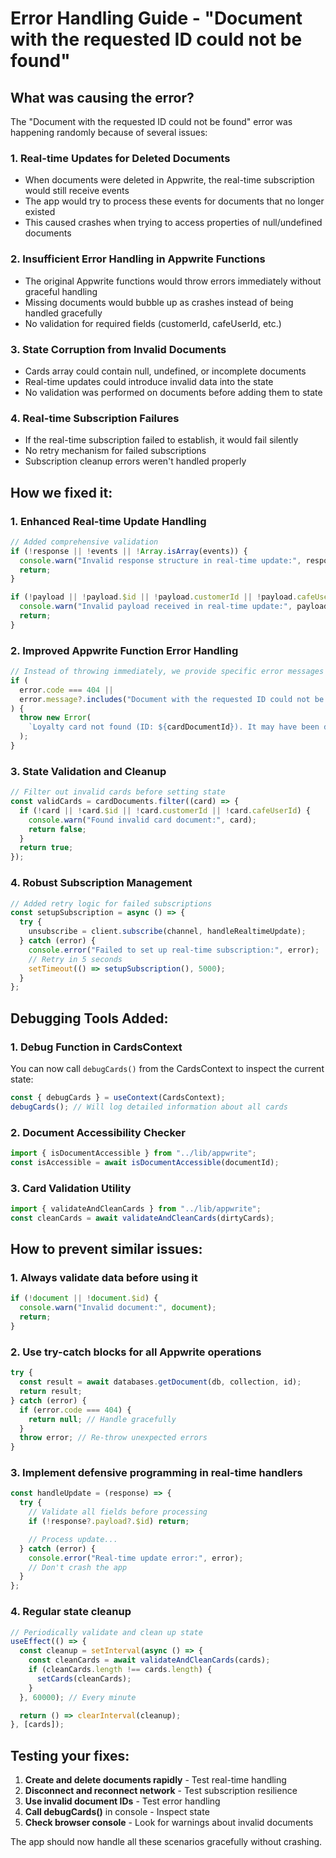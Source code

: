# Error Handling Guide - "Document with the requested ID could not be found"

## What was causing the error?

The "Document with the requested ID could not be found" error was happening randomly because of several issues:

### 1. Real-time Updates for Deleted Documents

- When documents were deleted in Appwrite, the real-time subscription would still receive events
- The app would try to process these events for documents that no longer existed
- This caused crashes when trying to access properties of null/undefined documents

### 2. Insufficient Error Handling in Appwrite Functions

- The original Appwrite functions would throw errors immediately without graceful handling
- Missing documents would bubble up as crashes instead of being handled gracefully
- No validation for required fields (customerId, cafeUserId, etc.)

### 3. State Corruption from Invalid Documents

- Cards array could contain null, undefined, or incomplete documents
- Real-time updates could introduce invalid data into the state
- No validation was performed on documents before adding them to state

### 4. Real-time Subscription Failures

- If the real-time subscription failed to establish, it would fail silently
- No retry mechanism for failed subscriptions
- Subscription cleanup errors weren't handled properly

## How we fixed it:

### 1. Enhanced Real-time Update Handling

```javascript
// Added comprehensive validation
if (!response || !events || !Array.isArray(events)) {
  console.warn("Invalid response structure in real-time update:", response);
  return;
}

if (!payload || !payload.$id || !payload.customerId || !payload.cafeUserId) {
  console.warn("Invalid payload received in real-time update:", payload);
  return;
}
```

### 2. Improved Appwrite Function Error Handling

```javascript
// Instead of throwing immediately, we provide specific error messages
if (
  error.code === 404 ||
  error.message?.includes("Document with the requested ID could not be found")
) {
  throw new Error(
    `Loyalty card not found (ID: ${cardDocumentId}). It may have been deleted.`
  );
}
```

### 3. State Validation and Cleanup

```javascript
// Filter out invalid cards before setting state
const validCards = cardDocuments.filter((card) => {
  if (!card || !card.$id || !card.customerId || !card.cafeUserId) {
    console.warn("Found invalid card document:", card);
    return false;
  }
  return true;
});
```

### 4. Robust Subscription Management

```javascript
// Added retry logic for failed subscriptions
const setupSubscription = async () => {
  try {
    unsubscribe = client.subscribe(channel, handleRealtimeUpdate);
  } catch (error) {
    console.error("Failed to set up real-time subscription:", error);
    // Retry in 5 seconds
    setTimeout(() => setupSubscription(), 5000);
  }
};
```

## Debugging Tools Added:

### 1. Debug Function in CardsContext

You can now call `debugCards()` from the CardsContext to inspect the current state:

```javascript
const { debugCards } = useContext(CardsContext);
debugCards(); // Will log detailed information about all cards
```

### 2. Document Accessibility Checker

```javascript
import { isDocumentAccessible } from "../lib/appwrite";
const isAccessible = await isDocumentAccessible(documentId);
```

### 3. Card Validation Utility

```javascript
import { validateAndCleanCards } from "../lib/appwrite";
const cleanCards = await validateAndCleanCards(dirtyCards);
```

## How to prevent similar issues:

### 1. Always validate data before using it

```javascript
if (!document || !document.$id) {
  console.warn("Invalid document:", document);
  return;
}
```

### 2. Use try-catch blocks for all Appwrite operations

```javascript
try {
  const result = await databases.getDocument(db, collection, id);
  return result;
} catch (error) {
  if (error.code === 404) {
    return null; // Handle gracefully
  }
  throw error; // Re-throw unexpected errors
}
```

### 3. Implement defensive programming in real-time handlers

```javascript
const handleUpdate = (response) => {
  try {
    // Validate all fields before processing
    if (!response?.payload?.$id) return;

    // Process update...
  } catch (error) {
    console.error("Real-time update error:", error);
    // Don't crash the app
  }
};
```

### 4. Regular state cleanup

```javascript
// Periodically validate and clean up state
useEffect(() => {
  const cleanup = setInterval(async () => {
    const cleanCards = await validateAndCleanCards(cards);
    if (cleanCards.length !== cards.length) {
      setCards(cleanCards);
    }
  }, 60000); // Every minute

  return () => clearInterval(cleanup);
}, [cards]);
```

## Testing your fixes:

1. **Create and delete documents rapidly** - Test real-time handling
2. **Disconnect and reconnect network** - Test subscription resilience
3. **Use invalid document IDs** - Test error handling
4. **Call debugCards()** in console - Inspect state
5. **Check browser console** - Look for warnings about invalid documents

The app should now handle all these scenarios gracefully without crashing.

